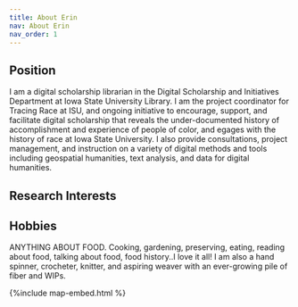 ```yaml
---
title: About Erin
nav: About Erin
nav_order: 1
---
```

## Position

I am a digital scholarship librarian in the Digital Scholarship and Initiatives Department at Iowa State University Library. 
I am the project coordinator for Tracing Race at ISU, and ongoing initiative to encourage, support, and facilitate digital scholarship that reveals the under-documented history of accomplishment and experience of people of color, and egages with the history of race at Iowa State University. I also provide consultations, project management, and instruction on a variety of digital methods and tools including geospatial humanities, text analysis, and data for digital humanities. 

## Research Interests


## Hobbies

ANYTHING ABOUT FOOD. Cooking, gardening, preserving, eating, reading about food, talking about food, food history..I love it all!
I am also a hand spinner, crocheter, knitter, and aspiring weaver with an ever-growing pile of fiber and WIPs. 


{%include map-embed.html %}

